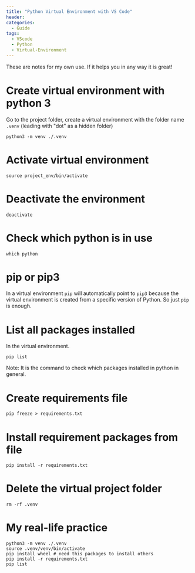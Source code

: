 ```yaml
---
title: "Python Virtual Environment with VS Code"
header:
categories:
  - Guide
tags:
  - VScode  
  - Python
  - Virtual-Environment
---
```


These are notes for my own use. If it helps you in any way it is great!

# Create virtual environment with python 3
Go to the project folder, create a virtual environment with the folder name `.venv` (leading with "dot" as a hidden folder)
```
python3 -m venv ./.venv
```
# Activate virtual environment
```
source project_env/bin/activate
```
# Deactivate the environment
```
deactivate
```
# Check which python is in use
```
which python
```
# pip or pip3

In a virtual environment `pip` will automatically point to `pip3` because the virtual environment is created from a specific version of Python. So just `pip` is enough.

# List all packages installed
In the virtual environment.
```
pip list
```
Note: It is the command to check which packages installed in python in general.

# Create requirements file
```
pip freeze > requirements.txt
```
# Install requirement packages from file
```
pip install -r requirements.txt
```
# Delete the virtual project folder
```
rm -rf .venv
```
# My real-life practice
```
python3 -m venv ./.venv
source .venv/venv/bin/activate
pip install wheel # need this packages to install others
pip install -r requirements.txt
pip list
```